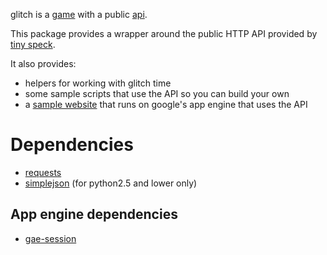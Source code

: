 glitch is a [game](http://www.glitch.com/) with a public [api](http://api.glitch.com).

This package provides a wrapper around the public HTTP API provided by [tiny speck](http://tinyspeck.com/).

It also provides:
*  helpers for working with glitch time
*  some sample scripts that use the API so you can build your own
*  a [sample website](http://glitch-python-contrib.appspot.com/) that runs on google's app engine that uses the API

# Dependencies #
*  [requests](https://github.com/kennethreitz/requests)
*  [simplejson](http://github.com/simplejson/simplejson) (for python2.5 and lower only)

## App engine dependencies ##
*  [gae-session](https://github.com/dound/gae-sessions)

